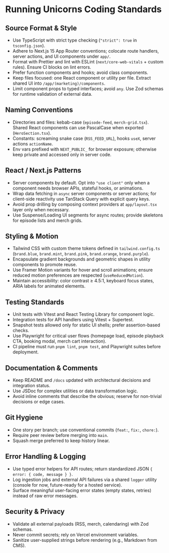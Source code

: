 # Running Unicorns Coding Standards

## Source Format & Style
- Use TypeScript with strict type checking (`"strict": true` in `tsconfig.json`).
- Adhere to Next.js 15 App Router conventions; colocate route handlers, server actions, and UI components under `app/`.
- Format with Prettier and lint with ESLint (`next/core-web-vitals` + custom rules). Ensure CI blocks on lint errors.
- Prefer function components and hooks; avoid class components.
- Keep files focused: one React component or utility per file. Extract shared UI into `/app/(marketing)/components`.
- Limit component props to typed interfaces; avoid `any`. Use Zod schemas for runtime validation of external data.

## Naming Conventions
- Directories and files: kebab-case (`episode-feed`, `merch-grid.tsx`). Shared React components can use PascalCase when exported (`HeroSection.tsx`).
- Constants: screaming snake case (`RSS_FEED_URL`), hooks `useX`, server actions `actionName`.
- Env vars prefixed with `NEXT_PUBLIC_` for browser exposure; otherwise keep private and accessed only in server code.

## React / Next.js Patterns
- Server components by default. Opt into `"use client"` only when a component needs browser APIs, stateful hooks, or animations.
- Wrap data fetching in `async` server components or server actions; for client-side reactivity use TanStack Query with explicit query keys.
- Avoid prop drilling by composing context providers at `app/layout.tsx` layer only when necessary.
- Use Suspense/Loading UI segments for async routes; provide skeletons for episode lists and merch grids.

## Styling & Motion
- Tailwind CSS with custom theme tokens defined in `tailwind.config.ts` (`brand.blue`, `brand.mint`, `brand.pink`, `brand.orange`, `brand.purple`).
- Encapsulate gradient backgrounds and geometric shapes in utility components to promote reuse.
- Use Framer Motion variants for hover and scroll animations; ensure reduced motion preferences are respected (`useReducedMotion`).
- Maintain accessibility: color contrast ≥ 4.5:1, keyboard focus states, ARIA labels for animated elements.

## Testing Standards
- Unit tests with Vitest and React Testing Library for component logic.
- Integration tests for API handlers using Vitest + Supertest.
- Snapshot tests allowed only for static UI shells; prefer assertion-based checks.
- Use Playwright for critical user flows (homepage load, episode playback CTA, booking modal, merch cart interaction).
- CI pipeline must run `pnpm lint`, `pnpm test`, and Playwright suites before deployment.

## Documentation & Comments
- Keep README and `/docs` updated with architectural decisions and integration status.
- Use JSDoc for complex utilities or data transformation logic.
- Avoid inline comments that describe the obvious; reserve for non-trivial decisions or edge cases.

## Git Hygiene
- One story per branch; use conventional commits (`feat:`, `fix:`, `chore:`).
- Require peer review before merging into `main`.
- Squash merge preferred to keep history linear.

## Error Handling & Logging
- Use typed error helpers for API routes; return standardized JSON `{ error: { code, message } }`.
- Log ingestion jobs and external API failures via a shared `logger` utility (console for now, future-ready for a hosted service).
- Surface meaningful user-facing error states (empty states, retries) instead of raw error messages.

## Security & Privacy
- Validate all external payloads (RSS, merch, calendaring) with Zod schemas.
- Never commit secrets; rely on Vercel environment variables.
- Sanitize user-supplied strings before rendering (e.g., Markdown from CMS).
